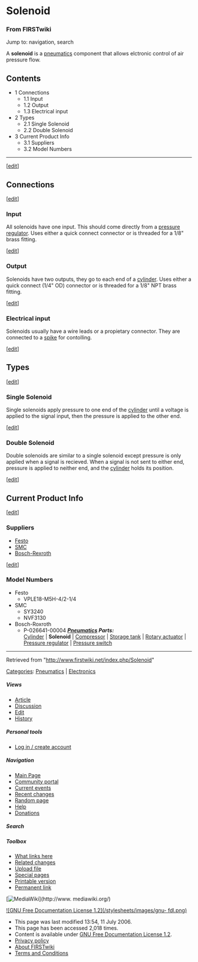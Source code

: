 # Solenoid

### From FIRSTwiki

Jump to: navigation, search

A **solenoid** is a [pneumatics](/index.php/Pneumatics "Pneumatics" )
component that allows elctronic control of air pressure flow.

## Contents

  * 1 Connections
    * 1.1 Input
    * 1.2 Output
    * 1.3 Electrical input
  * 2 Types
    * 2.1 Single Solenoid
    * 2.2 Double Solenoid
  * 3 Current Product Info
    * 3.1 Suppliers
    * 3.2 Model Numbers  
---  
  
[[edit](/index.php?title=Solenoid&action=edit&section=1 "Edit section:
Connections" )]

## Connections

[[edit](/index.php?title=Solenoid&action=edit&section=2 "Edit section: Input"
)]

### Input

All solenoids have one input. This should come directly from a [pressure
regulator](/index.php/Pressure_regulator "Pressure regulator" ). Uses either a
quick connect connector or is threaded for a 1/8" brass fitting.

[[edit](/index.php?title=Solenoid&action=edit&section=3 "Edit section: Output"
)]

### Output

Solenoids have two outputs, they go to each end of a
[cylinder](/index.php/Cylinder "Cylinder" ). Uses either a quick connect (1/4"
OD) connector or is threaded for a 1/8" NPT brass fitting.

[[edit](/index.php?title=Solenoid&action=edit&section=4 "Edit section:
Electrical input" )]

### Electrical input

Solenoids usually have a wire leads or a propietary connector. They are
connected to a [spike](/index.php/Spike "Spike" ) for contolling.

[[edit](/index.php?title=Solenoid&action=edit&section=5 "Edit section: Types"
)]

## Types

[[edit](/index.php?title=Solenoid&action=edit&section=6 "Edit section: Single
Solenoid" )]

### Single Solenoid

Single solenoids apply pressure to one end of the
[cylinder](/index.php/Cylinder "Cylinder" ) until a voltage is applied to the
signal input, then the pressure is applied to the other end.

[[edit](/index.php?title=Solenoid&action=edit&section=7 "Edit section: Double
Solenoid" )]

### Double Solenoid

Double solenoids are similar to a single solenoid except pressure is only
applied when a signal is recieved. When a signal is not sent to either end,
pressure is applied to neither end, and the [cylinder](/index.php/Cylinder
"Cylinder" ) holds its position.

[[edit](/index.php?title=Solenoid&action=edit&section=8 "Edit section: Current
Product Info" )]

## Current Product Info

[[edit](/index.php?title=Solenoid&action=edit&section=9 "Edit section:
Suppliers" )]

### Suppliers

  * [Festo](http://www.festo.com "http://www.festo.com" )
  * [SMC](http://www.smcusa.com "http://www.smcusa.com" )
  * [Bosch-Rexroth](http://www.boschrexroth-us.com/ "http://www.boschrexroth-us.com/" )

[[edit](/index.php?title=Solenoid&action=edit&section=10 "Edit section: Model
Numbers" )]

### Model Numbers

  * Festo 
    * VPLE18-M5H-4/2-1/4 
  * SMC 
    * SY3240 
    * NVF3130 
  * Bosch-Roxroth 
    * P-026641-00004 
_**[Pneumatics](/index.php/Pneumatics "Pneumatics" ) Parts:**_  
[Cylinder](/index.php/Cylinder "Cylinder" ) | **Solenoid** |
[Compressor](/index.php/Compressor "Compressor" ) | [Storage
tank](/index.php/Storage_tank "Storage tank" ) | [Rotary
actuator](/index.php/Rotary_actuator "Rotary actuator" ) | [Pressure
regulator](/index.php/Pressure_regulator "Pressure regulator" ) | [Pressure
switch](/index.php/Pressure_switch "Pressure switch" )  
---  
  
Retrieved from "<http://www.firstwiki.net/index.php/Solenoid>"

[Categories](/index.php?title=Special:Categories&article=Solenoid
"Special:Categories" ): [Pneumatics](/index.php/Category:Pneumatics
"Category:Pneumatics" ) | [Electronics](/index.php/Category:Electronics
"Category:Electronics" )

##### Views

  * [Article](/index.php/Solenoid)
  * [Discussion](/index.php?title=Talk:Solenoid&action=edit)
  * [Edit](/index.php?title=Solenoid&action=edit)
  * [History](/index.php?title=Solenoid&action=history)

##### Personal tools

  * [Log in / create account](/index.php?title=Special:Userlogin&returnto=Solenoid)

[](/index.php/Main_Page "Main Page" )

##### Navigation

  * [Main Page](/index.php/Main_Page)
  * [Community portal](/index.php/FIRSTwiki:Community_portal)
  * [Current events](/index.php/Current_events)
  * [Recent changes](/index.php/Special:Recentchanges)
  * [Random page](/index.php/Special:Random)
  * [Help](/index.php/Help:Contents)
  * [Donations](/index.php/FIRSTwiki:Site_support)

##### Search



##### Toolbox

  * [What links here](/index.php/Special:Whatlinkshere/Solenoid)
  * [Related changes](/index.php/Special:Recentchangeslinked/Solenoid)
  * [Upload file](/index.php/Special:Upload)
  * [Special pages](/index.php/Special:Specialpages)
  * [Printable version](/index.php?title=Solenoid&printable=yes)
  * [Permanent link](/index.php?title=Solenoid&oldid=48696)

[![MediaWiki](/skins/common/images/poweredby_mediawiki_88x31.png)](http://www.
mediawiki.org/)

[![GNU Free Documentation License 1.2](/stylesheets/images/gnu-
fdl.png)](http://www.gnu.org/copyleft/fdl.html)

  * This page was last modified 13:54, 11 July 2006.
  * This page has been accessed 2,018 times.
  * Content is available under [GNU Free Documentation License 1.2](http://www.gnu.org/copyleft/fdl.html "http://www.gnu.org/copyleft/fdl.html" ).
  * [Privacy policy](/index.php/FIRSTwiki:Privacy_policy "FIRSTwiki:Privacy policy" )
  * [About FIRSTwiki](/index.php/FIRSTwiki:About "FIRSTwiki:About" )
  * [Terms and Conditions](/index.php/FIRSTwiki:Terms_and_conditions "FIRSTwiki:Terms and conditions" )

